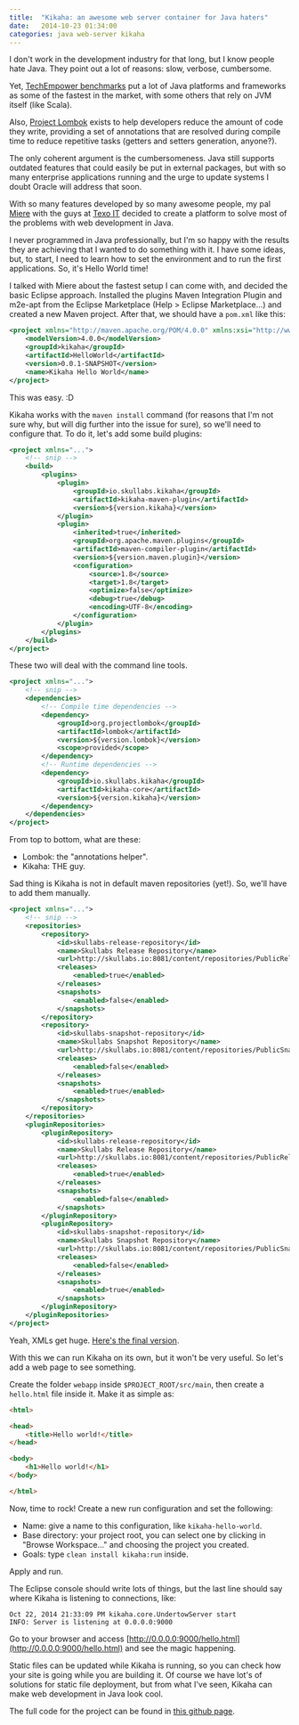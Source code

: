 ```yaml
---
title:  "Kikaha: an awesome web server container for Java haters"
date:   2014-10-23 01:34:00
categories: java web-server kikaha
---
```


I don't work in the development industry for that long, but I know people hate Java. They point out a lot of reasons: slow, verbose, cumbersome. 

Yet, [TechEmpower benchmarks](http://www.techempower.com/benchmarks/) put a lot of Java platforms and frameworks as some of the fastest in the market, with some others that rely on JVM itself (like Scala).

Also, [Project Lombok](http://projectlombok.org/) exists to help developers reduce the amount of code they write, providing a set of annotations that are resolved during compile time to reduce repetitive tasks (getters and setters generation, anyone?).

The only coherent argument is the cumbersomeness. Java still supports outdated features that could easily be put in external packages, but with so many enterprise applications running and the urge to update systems I doubt Oracle will address that soon.

With so many features developed by so many awesome people, my pal [Miere](https://twitter.com/miere) with the guys at [Texo IT](http://www.texoit.com/) decided to create a platform to solve most of the problems with web development in Java.

I never programmed in Java professionally, but I'm so happy with the results they are achieving that I wanted to do something with it. I have some ideas, but, to start, I need to learn how to set the environment and to run the first applications. So, it's Hello World time!

I talked with Miere about the fastest setup I can come with, and decided the basic Eclipse approach. Installed the plugins Maven Integration Plugin and m2e-apt from the Eclipse Marketplace (Help > Eclipse Marketplace...) and created a new Maven project. After that, we should have a ```pom.xml``` like this:

```xml
<project xmlns="http://maven.apache.org/POM/4.0.0" xmlns:xsi="http://www.w3.org/2001/XMLSchema-instance" xsi:schemaLocation="http://maven.apache.org/POM/4.0.0 http://maven.apache.org/xsd/maven-4.0.0.xsd">
	<modelVersion>4.0.0</modelVersion>
	<groupId>kikaha</groupId>
	<artifactId>HelloWorld</artifactId>
	<version>0.0.1-SNAPSHOT</version>
	<name>Kikaha Hello World</name>
</project>
```

This was easy. :D

Kikaha works with the ```maven install``` command (for reasons that I'm not sure why, but will dig further into the issue for sure), so we'll need to configure that. To do it, let's add some build plugins:

```xml
<project xmlns="...">
	<!-- snip -->
	<build>
		<plugins>
			<plugin>
				<groupId>io.skullabs.kikaha</groupId>
				<artifactId>kikaha-maven-plugin</artifactId>
				<version>${version.kikaha}</version>
			</plugin>
			<plugin>
				<inherited>true</inherited>
				<groupId>org.apache.maven.plugins</groupId>
				<artifactId>maven-compiler-plugin</artifactId>
				<version>${version.maven.plugin}</version>
				<configuration>
					<source>1.8</source>
					<target>1.8</target>
					<optimize>false</optimize>
					<debug>true</debug>
					<encoding>UTF-8</encoding>
				</configuration>
			</plugin>
		</plugins>
	</build>
</project>
```

These two will deal with the command line tools.

```xml
<project xmlns="...">
	<!-- snip -->
	<dependencies>
		<!-- Compile time dependencies -->
		<dependency>
			<groupId>org.projectlombok</groupId>
			<artifactId>lombok</artifactId>
			<version>${version.lombok}</version>
			<scope>provided</scope>
		</dependency>
		<!-- Runtime dependencies -->
		<dependency>
			<groupId>io.skullabs.kikaha</groupId>
			<artifactId>kikaha-core</artifactId>
			<version>${version.kikaha}</version>
		</dependency>
	</dependencies>
</project>
```

From top to bottom, what are these:
* Lombok: the "annotations helper".
* Kikaha: THE guy.

Sad thing is Kikaha is not in default maven repositories (yet!). So, we'll have to add them manually.

```xml
<project xmlns="...">
	<!-- snip -->
	<repositories>
		<repository>
			<id>skullabs-release-repository</id>
			<name>Skullabs Release Repository</name>
			<url>http://skullabs.io:8081/content/repositories/PublicRelease/</url>
			<releases>
				<enabled>true</enabled>
			</releases>
			<snapshots>
				<enabled>false</enabled>
			</snapshots>
		</repository>
		<repository>
			<id>skullabs-snapshot-repository</id>
			<name>Skullabs Snapshot Repository</name>
			<url>http://skullabs.io:8081/content/repositories/PublicSnapshot/</url>
			<releases>
				<enabled>false</enabled>
			</releases>
			<snapshots>
				<enabled>true</enabled>
			</snapshots>
		</repository>
	</repositories>
	<pluginRepositories>
		<pluginRepository>
			<id>skullabs-release-repository</id>
			<name>Skullabs Release Repository</name>
			<url>http://skullabs.io:8081/content/repositories/PublicRelease/</url>
			<releases>
				<enabled>true</enabled>
			</releases>
			<snapshots>
				<enabled>false</enabled>
			</snapshots>
		</pluginRepository>
		<pluginRepository>
			<id>skullabs-snapshot-repository</id>
			<name>Skullabs Snapshot Repository</name>
			<url>http://skullabs.io:8081/content/repositories/PublicSnapshot/</url>
			<releases>
				<enabled>false</enabled>
			</releases>
			<snapshots>
				<enabled>true</enabled>
			</snapshots>
		</pluginRepository>
	</pluginRepositories>
</project>
```

Yeah, XMLs get huge. [Here's the final version](https://gist.github.com/msilvagarcia/69a81db015777ddd6ccf).

With this we can run Kikaha on its own, but it won't be very useful. So let's add a web page to see something.

Create the folder ```webapp``` inside  ```$PROJECT_ROOT/src/main```, then create a ```hello.html``` file inside it. Make it as simple as:

```html
<html>

<head>
	<title>Hello world!</title>
</head>

<body>
	<h1>Hello world!</h1>
</body>

</html>
```

Now, time to rock! Create a new run configuration and set the following:

* Name: give a name to this configuration, like ```kikaha-hello-world```.
* Base directory: your project root, you can select one by clicking in "Browse Workspace..." and choosing the project you created.
* Goals: type ```clean install kikaha:run``` inside.

Apply and run.

The Eclipse console should write lots of things, but the last line should say where Kikaha is listening to connections, like:

```
Oct 22, 2014 21:33:09 PM kikaha.core.UndertowServer start
INFO: Server is listening at 0.0.0.0:9000
```

Go to your browser and access [http://0.0.0.0:9000/hello.html](http://0.0.0.0:9000/hello.html) and see the magic happening.

Static files can be updated while Kikaha is running, so you can check how your site is going while you are building it. Of course we have lot's of solutions for static file deployment, but from what I've seen, Kikaha can make web development in Java look cool.

The full code for the project can be found in [this github page](https://github.com/msilvagarcia/KikahaHelloWorld).

